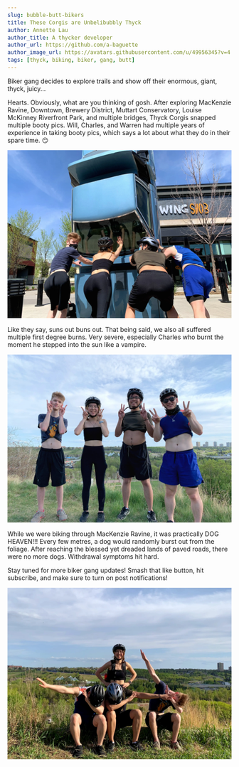 ```yaml
---
slug: bubble-butt-bikers
title: These Corgis are Unbelibubbly Thyck
author: Annette Lau
author_title: A thycker developer
author_url: https://github.com/a-baguette
author_image_url: https://avatars.githubusercontent.com/u/49956345?v=4
tags: [thyck, biking, biker, gang, butt]
---
```


Biker gang decides to explore trails and show off their enormous, giant, thyck, juicy...

<!--truncate-->

Hearts. Obviously, what are you thinking of gosh. After exploring MacKenzie Ravine, Downtown, Brewery District, Muttart Conservatory, Louise McKinney Riverfront Park, and multiple bridges, Thyck Corgis snapped multiple booty pics. Will, Charles, and Warren had multiple years of experience in taking booty pics, which says a lot about what they do in their spare time. :smirk:

![Biker-Gang](/img/blog/bums_out.webp)

Like they say, suns out buns out. That being said, we also all suffered multiple first degree burns. Very severe, especially Charles who burnt the moment he stepped into the sun like a vampire.

![Biker-Gang](/img/blog/hehe.webp)

While we were biking through MacKenzie Ravine, it was practically DOG HEAVEN!!! Every few metres, a dog would randomly burst out from the foliage. After reaching the blessed yet dreaded lands of paved roads, there were no more dogs. Withdrawal symptoms hit hard.

Stay tuned for more biker gang updates! Smash that like button, hit subscribe, and make sure to turn on post notifications!

![Biker-Gang](/img/blog/dab.webp)
